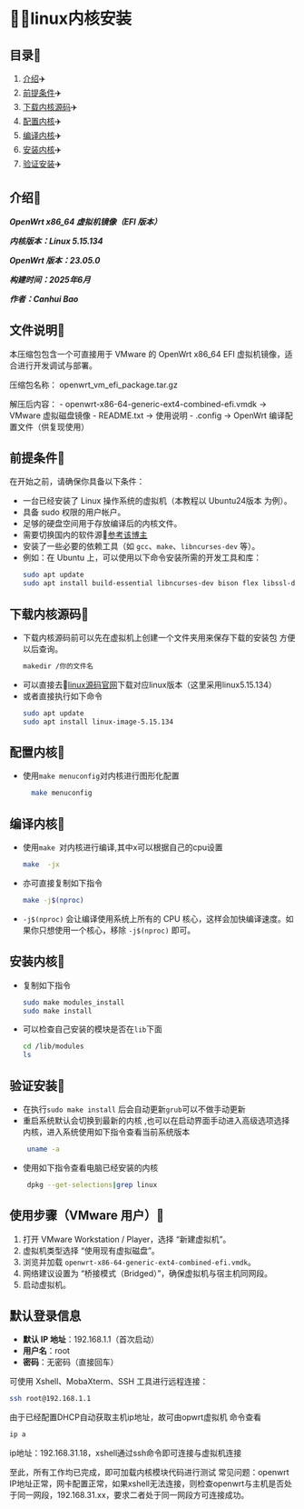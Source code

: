 #  🌈🌈linux内核安装

## 目录🌳
1. [介绍](#介绍)✈️
2. [前提条件](#前提条件)✈️
3. [下载内核源码](#下载内核源码)✈️
4. [配置内核](#配置内核)✈️
5. [编译内核](#编译内核)✈️
6. [安装内核](#安装内核)✈️
7. [验证安装](#验证安装)✈️

## 介绍🌳
***OpenWrt x86_64 虚拟机镜像（EFI 版本）***

***内核版本：Linux 5.15.134***

***OpenWrt 版本：23.05.0***

***构建时间：2025年6月***

***作者：Canhui Bao***



## 文件说明🌳

本压缩包包含一个可直接用于 VMware 的 OpenWrt x86_64 EFI 虚拟机镜像，适合进行开发调试与部署。

压缩包名称：
    openwrt_vm_efi_package.tar.gz

解压后内容：
    - openwrt-x86-64-generic-ext4-combined-efi.vmdk  → VMware 虚拟磁盘镜像
        - README.txt                                     → 使用说明
    - .config                                              → OpenWrt 编译配置文件（供复现使用）



## 前提条件🌳
在开始之前，请确保你具备以下条件：
- 一台已经安装了 Linux 操作系统的虚拟机（本教程以 Ubuntu24版本 为例）。
- 具备 sudo 权限的用户帐户。
- 足够的硬盘空间用于存放编译后的内核文件。
- 需要切换国内的软件源🏃[参考该博主](https://blog.csdn.net/Zzp750/article/details/145771731?ops_request_misc=&request_id=&biz_id=102&utm_term=Ubuntu24%E6%8D%A2%E5%8E%9F&utm_medium=distribute.pc_search_result.none-task-blog-2~all~sobaiduweb~default-1-145771731.142^v102^control&spm=1018.2226.3001.4187)
- 安装了一些必要的依赖工具（如 `gcc`、`make`、`libncurses-dev` 等）。
- 例如：在 Ubuntu 上，可以使用以下命令安装所需的开发工具和库：
  ```bash
  sudo apt update
  sudo apt install build-essential libncurses-dev bison flex libssl-dev libelf-dev bc

## 下载内核源码🌳
- 下载内核源码前可以先在虚拟机上创建一个文件夹用来保存下载的安装包 方便以后查询。
    ```bash
    makedir /你的文件名
- 可以直接去🏃[linux源码官网](https://www.kernel.org/)下载对应linux版本（这里采用linux5.15.134）
- 或者直接执行如下命令
    ```bash
    sudo apt update
    sudo apt install linux-image-5.15.134

## 配置内核🌳
-  使用`make menuconfig`对内核进行图形化配置
    ```bash
      make menuconfig
## 编译内核🌳
-  使用`make `对内核进行编译,其中x可以根据自己的cpu设置
      ```bash
     make  -jx
-  亦可直接复制如下指令
     ```bash
     make -j$(nproc) 
-  `-j$(nproc)` 会让编译使用系统上所有的 CPU 核心，这样会加快编译速度。如果你只想使用一个核心，移除 `-j$(nproc)` 即可。
## 安装内核🌳 
-  复制如下指令
     ```bash
     sudo make modules_install
     sudo make install
-  可以检查自己安装的模块是否在`lib`下面
     ```bash
     cd /lib/modules
     ls

## 验证安装🌳
-  在执行`sudo make install` 后会自动更新`grub`可以不做手动更新
-  重启系统默认会切换到最新的内核 ,也可以在启动界面手动进入高级选项选择内核，进入系统使用如下指令查看当前系统版本
    ```bash
     uname -a
-  使用如下指令查看电脑已经安装的内核
    ```bash
     dpkg --get-selections|grep linux

## 使用步骤（VMware 用户）🌳

1. 打开 VMware Workstation / Player，选择 “新建虚拟机”。
2. 虚拟机类型选择 “使用现有虚拟磁盘”。
3. 浏览并加载 `openwrt-x86-64-generic-ext4-combined-efi.vmdk`。
4. 网络建议设置为 “桥接模式（Bridged）”，确保虚拟机与宿主机同网段。
5. 启动虚拟机。

##  默认登录信息

- **默认 IP 地址**：192.168.1.1（首次启动）
- **用户名**：root
- **密码**：无密码（直接回车）

可使用 Xshell、MobaXterm、SSH 工具进行远程连接：

```bash
ssh root@192.168.1.1
```

由于已经配置DHCP自动获取主机ip地址，故可由opwrt虚拟机 命令查看

```bash
ip a
```

ip地址：192.168.31.18，xshell通过ssh命令即可连接与虚拟机连接

至此，所有工作均已完成，即可加载内核模块代码进行测试
常见问题：openwrt IP地址正常，网卡配置正常，如果xshell无法连接，则检查openwrt与主机是否处于同一网段，192.168.31.xx，要求二者处于同一网段方可连接成功。

